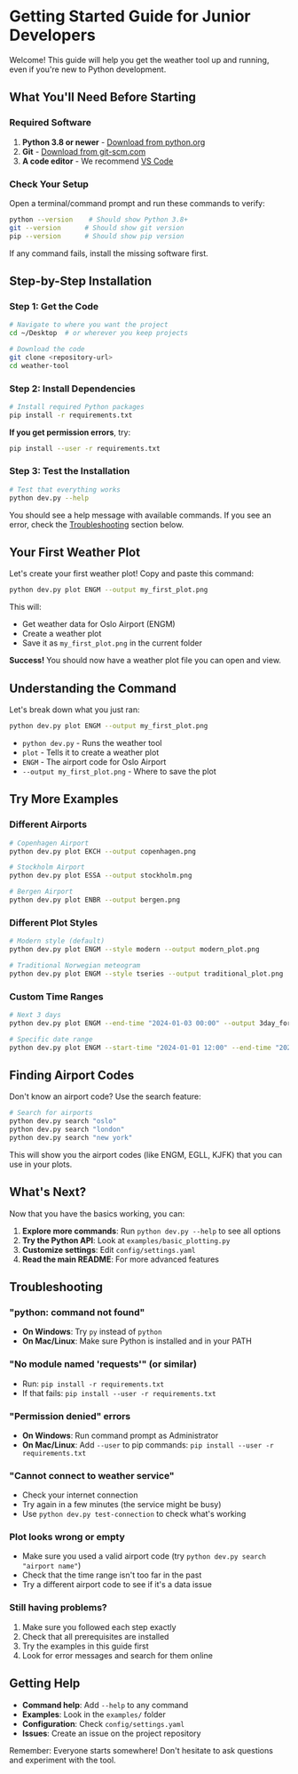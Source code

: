 # Getting Started Guide for Junior Developers

Welcome! This guide will help you get the weather tool up and running, even if you're new to Python development.

## What You'll Need Before Starting

### Required Software
1. **Python 3.8 or newer** - [Download from python.org](https://www.python.org/downloads/)
2. **Git** - [Download from git-scm.com](https://git-scm.com/downloads/)
3. **A code editor** - We recommend [VS Code](https://code.visualstudio.com/)

### Check Your Setup
Open a terminal/command prompt and run these commands to verify:

```bash
python --version    # Should show Python 3.8+
git --version      # Should show git version
pip --version      # Should show pip version
```

If any command fails, install the missing software first.

## Step-by-Step Installation

### Step 1: Get the Code
```bash
# Navigate to where you want the project
cd ~/Desktop  # or wherever you keep projects

# Download the code
git clone <repository-url>
cd weather-tool
```

### Step 2: Install Dependencies
```bash
# Install required Python packages
pip install -r requirements.txt
```

**If you get permission errors**, try:
```bash
pip install --user -r requirements.txt
```

### Step 3: Test the Installation
```bash
# Test that everything works
python dev.py --help
```

You should see a help message with available commands. If you see an error, check the [Troubleshooting](#troubleshooting) section below.

## Your First Weather Plot

Let's create your first weather plot! Copy and paste this command:

```bash
python dev.py plot ENGM --output my_first_plot.png
```

This will:
- Get weather data for Oslo Airport (ENGM)
- Create a weather plot
- Save it as `my_first_plot.png` in the current folder

**Success!** You should now have a weather plot file you can open and view.

## Understanding the Command

Let's break down what you just ran:

```bash
python dev.py plot ENGM --output my_first_plot.png
```

- `python dev.py` - Runs the weather tool
- `plot` - Tells it to create a weather plot
- `ENGM` - The airport code for Oslo Airport
- `--output my_first_plot.png` - Where to save the plot

## Try More Examples

### Different Airports
```bash
# Copenhagen Airport
python dev.py plot EKCH --output copenhagen.png

# Stockholm Airport  
python dev.py plot ESSA --output stockholm.png

# Bergen Airport
python dev.py plot ENBR --output bergen.png
```

### Different Plot Styles
```bash
# Modern style (default)
python dev.py plot ENGM --style modern --output modern_plot.png

# Traditional Norwegian meteogram
python dev.py plot ENGM --style tseries --output traditional_plot.png
```

### Custom Time Ranges
```bash
# Next 3 days
python dev.py plot ENGM --end-time "2024-01-03 00:00" --output 3day_forecast.png

# Specific date range
python dev.py plot ENGM --start-time "2024-01-01 12:00" --end-time "2024-01-02 12:00" --output custom_range.png
```

## Finding Airport Codes

Don't know an airport code? Use the search feature:

```bash
# Search for airports
python dev.py search "oslo"
python dev.py search "london"
python dev.py search "new york"
```

This will show you the airport codes (like ENGM, EGLL, KJFK) that you can use in your plots.

## What's Next?

Now that you have the basics working, you can:

1. **Explore more commands**: Run `python dev.py --help` to see all options
2. **Try the Python API**: Look at `examples/basic_plotting.py`
3. **Customize settings**: Edit `config/settings.yaml`
4. **Read the main README**: For more advanced features

## Troubleshooting

### "python: command not found"
- **On Windows**: Try `py` instead of `python`
- **On Mac/Linux**: Make sure Python is installed and in your PATH

### "No module named 'requests'" (or similar)
- Run: `pip install -r requirements.txt`
- If that fails: `pip install --user -r requirements.txt`

### "Permission denied" errors
- **On Windows**: Run command prompt as Administrator
- **On Mac/Linux**: Add `--user` to pip commands: `pip install --user -r requirements.txt`

### "Cannot connect to weather service"
- Check your internet connection
- Try again in a few minutes (the service might be busy)
- Use `python dev.py test-connection` to check what's working

### Plot looks wrong or empty
- Make sure you used a valid airport code (try `python dev.py search "airport name"`)
- Check that the time range isn't too far in the past
- Try a different airport code to see if it's a data issue

### Still having problems?
1. Make sure you followed each step exactly
2. Check that all prerequisites are installed
3. Try the examples in this guide first
4. Look for error messages and search for them online

## Getting Help

- **Command help**: Add `--help` to any command
- **Examples**: Look in the `examples/` folder
- **Configuration**: Check `config/settings.yaml`
- **Issues**: Create an issue on the project repository

Remember: Everyone starts somewhere! Don't hesitate to ask questions and experiment with the tool.

